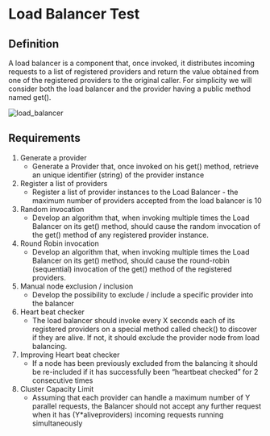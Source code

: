 # Load Balancer Test

## Definition

A load balancer is a component that, once invoked, it distributes incoming requests to a list of registered providers and return the value obtained from one of the registered providers to the original caller. For simplicity we will consider both the load balancer and the provider having a public method named get().

![load_balancer](https://user-images.githubusercontent.com/5208793/167361099-33e8191e-c2b2-416b-bd4b-5b1185e793a6.png)

## Requirements

1. Generate a provider
    - Generate a Provider that, once invoked on his get() method, retrieve an unique identifier (string) of the provider instance
2. Register a list of providers
    - Register a list of provider instances to the Load Balancer - the maximum number of providers accepted from the load balancer is 10
3. Random invocation
    - Develop an algorithm that, when invoking multiple times the Load Balancer on its get() method, should cause the random invocation of the get() method of any registered provider instance.
4. Round Robin invocation
    - Develop an algorithm that, when invoking multiple times the Load Balancer on its get() method, should cause the round-robin (sequential) invocation of the get() method of the registered providers.
5. Manual node exclusion / inclusion
    - Develop the possibility to exclude / include a specific provider into the balancer
6. Heart beat checker
    - The load balancer should invoke every X seconds each of its registered providers on a special method called check() to discover if they are alive. If not, it should exclude the provider node from load balancing.
7. Improving Heart beat checker
    - If a node has been previously excluded from the balancing it should be re-included if it has successfully been “heartbeat checked” for 2 consecutive times
8. Cluster Capacity Limit
    - Assuming that each provider can handle a maximum number of Y parallel requests, the Balancer should not accept any further request when it has (Y*aliveproviders) incoming requests running simultaneously

